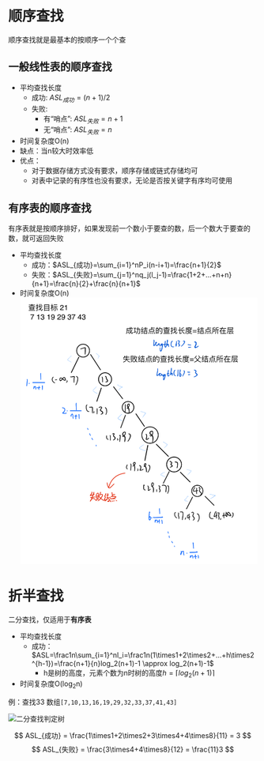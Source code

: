 # 顺序查找

顺序查找就是最基本的按顺序一个个查

## 一般线性表的顺序查找

- 平均查找长度
	- 成功: $ASL_{成功}=(n+1)/2$
	- 失败:
		- 有“哨点”: $ASL_{失败}=n+1$
		- 无“哨点”: $ASL_{失败}=n$
- 时间复杂度O(n)
- 缺点：当n较大时效率低
- 优点：
	- 对于数据存储方式没有要求，顺序存储或链式存储均可
	- 对表中记录的有序性也没有要求，无论是否按关键字有序均可使用

## 有序表的顺序查找

有序表就是按顺序排好，如果发现前一个数小于要查的数，后一个数大于要查的数，就可返回失败

- 平均查找长度
	- 成功：$ASL_{成功}=\sum_{i=1}^nP_i(n-i+1)=\frac{n+1}{2}$
	- 失败：$ASL_{失败}=\sum_{j=1}^nq_j(l_j-1)=\frac{1+2+...+n+n}{n+1}=\frac{n}{2}+\frac{n}{n+1}$
- 时间复杂度O(n)
  ![IMG_0596](https://raw.githubusercontent.com/Tippye/PicCloud/master/uPic/2022/12/20/IMG_0596.PNG)

# 折半查找

二分查找，仅适用于**有序表**

- 平均查找长度
	- 成功：$ASL=\frac1n\sum_{i=1}^nl_i=\frac1n(1\times1+2\times2+...+h\times2^{h-1})=\frac{n+1}{n}log_2(n+1)-1 \approx
	  log_2(n+1)-1$
		- h是树的高度，元素个数为n时树的高度$h=\lceil log_2(n+1) \rceil$
- 时间复杂度O(log<sub>2</sub>n)

例：查找33 数组`[7,10,13,16,19,29,32,33,37,41,43]`

![二分查找判定树](https://gitee.com/tippy_q/pic-cloud/raw/master/clion-mik/sU5RkJ.png)

$$
ASL_{成功} = \frac{1\times1+2\times2+3\times4+4\times8}{11} = 3
$$
$$
ASL_{失败} = \frac{3\times4+4\times8}{12} = \frac{11}3
$$
